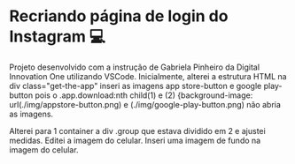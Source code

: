 # Recriando página de login do Instagram :computer:

Projeto desenvolvido com a instrução de Gabriela Pinheiro da Digital Innovation One utilizando  VSCode. Inicialmente, alterei a estrutura HTML na div class="get-the-app" inseri as imagens app store-button e google play-button pois o .app.download:nth child(1) e (2) {background-image: url(./img/appstore-button.png) e (./img/google-play-button.png) não abria as imagens.

Alterei para 1 container a div .group que estava dividido em 2 e ajustei medidas. Editei a imagem do celular. Inseri uma imagem de fundo na imagem do celular.
